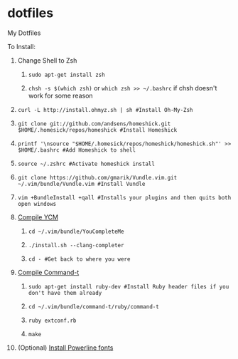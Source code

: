 dotfiles
========

My Dotfiles

To Install:

1. Change Shell to Zsh

   1. `sudo apt-get install zsh`
   
   2. `chsh -s $(which zsh)` or `which zsh >> ~/.bashrc` if chsh doesn't work for some reason

2. `curl -L http://install.ohmyz.sh | sh #Install Oh-My-Zsh`

3. `git clone git://github.com/andsens/homeshick.git $HOME/.homesick/repos/homeshick #Install Homeshick`

4. `printf '\nsource "$HOME/.homesick/repos/homeshick/homeshick.sh"' >> $HOME/.bashrc #Add Homeshick to shell`

5. `source ~/.zshrc #Activate homeshick install`

6. `git clone https://github.com/gmarik/Vundle.vim.git ~/.vim/bundle/Vundle.vim #Install Vundle`

7. `vim +BundleInstall +qall #Installs your plugins and then quits both open windows`

8. [Compile YCM](https://valloric.github.io/YouCompleteMe/)
   
   1. `cd ~/.vim/bundle/YouCompleteMe`
   
   2. `./install.sh --clang-completer`
   
   3. `cd - #Get back to where you were` 

9. [Compile Command-t](https://github.com/wincent/Command-T)
   1. `sudo apt-get install ruby-dev #Install Ruby header files if you don't have them already`

   2. `cd ~/.vim/bundle/command-t/ruby/command-t`

   3. `ruby extconf.rb`

   4. `make` 

10. (Optional) [Install Powerline fonts](https://powerline.readthedocs.org/en/latest/installation/linux.html#font-installation)
